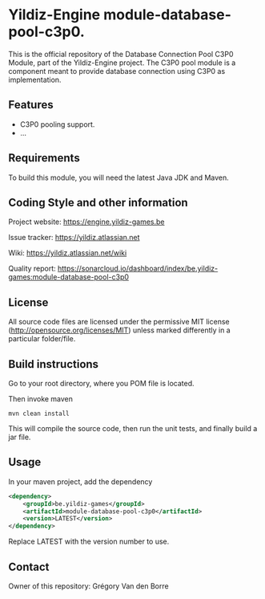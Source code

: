 # Yildiz-Engine module-database-pool-c3p0.

This is the official repository of the Database Connection Pool C3P0 Module, part of the Yildiz-Engine project.
The C3P0 pool module is a component meant to provide database connection using C3P0 as implementation.

## Features

* C3P0 pooling support.
* ...

## Requirements

To build this module, you will need the latest Java JDK and Maven.

## Coding Style and other information

Project website:
https://engine.yildiz-games.be

Issue tracker:
https://yildiz.atlassian.net

Wiki:
https://yildiz.atlassian.net/wiki

Quality report:
https://sonarcloud.io/dashboard/index/be.yildiz-games:module-database-pool-c3p0

## License

All source code files are licensed under the permissive MIT license
(http://opensource.org/licenses/MIT) unless marked differently in a particular folder/file.

## Build instructions

Go to your root directory, where you POM file is located.

Then invoke maven

	mvn clean install

This will compile the source code, then run the unit tests, and finally build a jar file.

## Usage

In your maven project, add the dependency

```xml
<dependency>
    <groupId>be.yildiz-games</groupId>
    <artifactId>module-database-pool-c3p0</artifactId>
    <version>LATEST</version>
</dependency>
```
Replace LATEST with the version number to use.

## Contact
Owner of this repository: Grégory Van den Borre